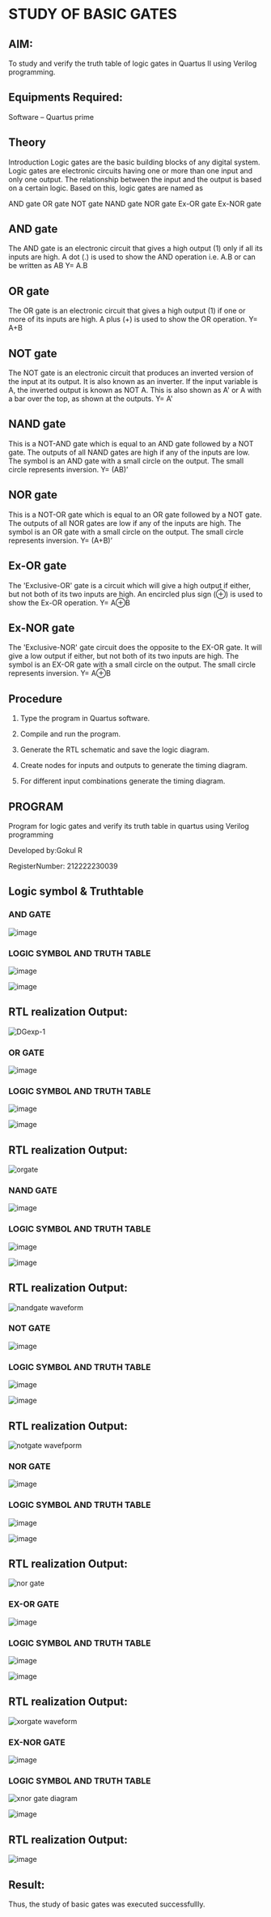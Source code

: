 # STUDY OF BASIC GATES
## AIM:

To study and verify the truth table of logic gates in Quartus II using Verilog programming.

## Equipments Required:

Software – Quartus prime 

## Theory

Introduction Logic gates are the basic building blocks of any digital system. Logic gates are electronic circuits having one or more than one input and only one output. The relationship between the input and the output is based on a certain logic. Based on this, logic gates are named as

AND gate OR gate NOT gate NAND gate NOR gate Ex-OR gate Ex-NOR gate

## AND gate

The AND gate is an electronic circuit that gives a high output (1) only if all its inputs are high. A dot (.) is used to show the AND operation i.e. A.B or can be written as AB
Y= A.B

## OR gate

The OR gate is an electronic circuit that gives a high output (1) if one or more of its inputs are high. A plus (+) is used to show the OR operation.
Y= A+B

## NOT gate

The NOT gate is an electronic circuit that produces an inverted version of the input at its output. It is also known as an inverter. If the input variable is A, the inverted output is known as NOT A. This is also shown as A' or A with a bar over the top, as shown at the outputs.
Y= A'

## NAND gate

This is a NOT-AND gate which is equal to an AND gate followed by a NOT gate. The outputs of all NAND gates are high if any of the inputs are low. The symbol is an AND gate with a small circle on the output. The small circle represents inversion.
Y= (AB)’

## NOR gate

This is a NOT-OR gate which is equal to an OR gate followed by a NOT gate. The outputs of all NOR gates are low if any of the inputs are high. The symbol is an OR gate with a small circle on the output. The small circle represents inversion.
Y= (A+B)’

## Ex-OR gate

The 'Exclusive-OR' gate is a circuit which will give a high output if either, but not both of its two inputs are high. An encircled plus sign (⊕) is used to show the Ex-OR operation.
Y= A⊕B

## Ex-NOR gate

The 'Exclusive-NOR' gate circuit does the opposite to the EX-OR gate. It will give a low output if either, but not both of its two inputs are high. The symbol is an EX-OR gate with a small circle on the output. The small circle represents inversion.
Y= A⊕B

## Procedure

1.	Type the program in Quartus software.

2.	Compile and run the program.

3.	Generate the RTL schematic and save the logic diagram.

4.	Create nodes for inputs and outputs to generate the timing diagram.

5.	For different input combinations generate the timing diagram.


## PROGRAM

Program for logic gates and verify its truth table in quartus using Verilog programming

 Developed by:Gokul R
 
 RegisterNumber: 212222230039
 
## Logic symbol & Truthtable
### AND GATE
![image](https://github.com/ARCHANAT1305/study-of-basic-gates/assets/145975189/cb7bb724-8b45-40af-8405-9c563ccfbb45)

### LOGIC SYMBOL AND TRUTH TABLE
![image](https://github.com/ARCHANAT1305/study-of-basic-gates/assets/145975189/dd2dcf2d-b50a-4d9a-bcff-4559c857f185)

![image](https://github.com/ARCHANAT1305/study-of-basic-gates/assets/145975189/0b7606a2-7958-46c4-8dce-5e33d3a67f13)



## RTL realization Output:

![DGexp-1](https://github.com/ARCHANAT1305/study-of-basic-gates/assets/145975189/646e1b73-e358-414d-bd3d-af683b4fccc5)

### OR GATE
![image](https://github.com/ARCHANAT1305/study-of-basic-gates/assets/145975189/04af8cbf-f7c1-47cb-91f4-7b22bb69d306)

### LOGIC SYMBOL AND TRUTH TABLE
![image](https://github.com/ARCHANAT1305/study-of-basic-gates/assets/145975189/b91cf740-feeb-4fad-a526-fdcf0790e01f)

![image](https://github.com/ARCHANAT1305/study-of-basic-gates/assets/145975189/6a13234f-72c9-412f-8fe4-dec27258d9a8)

## RTL realization Output:
![orgate](https://github.com/ARCHANAT1305/study-of-basic-gates/assets/145975189/f356d5ca-08f3-4a20-beb2-700636a675f3)

### NAND GATE
![image](https://github.com/ARCHANAT1305/study-of-basic-gates/assets/145975189/e0e774a6-675a-4ae5-8c88-4dd038d2d2d9)

### LOGIC SYMBOL AND TRUTH TABLE
![image](https://github.com/ARCHANAT1305/study-of-basic-gates/assets/145975189/96009bf3-ca80-4f9e-a78c-fdd8a24cfc1f)

![image](https://github.com/ARCHANAT1305/study-of-basic-gates/assets/145975189/cf17b691-fdc6-4c12-8e54-8f86144595a9)

## RTL realization Output:
![nandgate waveform](https://github.com/ARCHANAT1305/study-of-basic-gates/assets/145975189/17c61d09-8683-4412-a849-4a42ea63ac13)

### NOT GATE
![image](https://github.com/ARCHANAT1305/study-of-basic-gates/assets/145975189/79d2b7e8-2589-4ebd-a565-7e8ab093bd8a)

### LOGIC SYMBOL AND TRUTH TABLE
![image](https://github.com/ARCHANAT1305/study-of-basic-gates/assets/145975189/117a8e9d-8560-45b5-8dfc-a60ab13e5c91)

![image](https://github.com/ARCHANAT1305/study-of-basic-gates/assets/145975189/85372843-11e7-4c72-9c72-f7d717880eb3)

## RTL realization Output:
![notgate wavefporm](https://github.com/ARCHANAT1305/study-of-basic-gates/assets/145975189/e38ab851-d647-41b7-b7de-2997e27fcd35)

### NOR GATE

![image](https://github.com/ARCHANAT1305/study-of-basic-gates/assets/145975189/4715b206-b384-4531-98db-0d9d21c0a1e0)

### LOGIC SYMBOL AND TRUTH TABLE
![image](https://github.com/ARCHANAT1305/study-of-basic-gates/assets/145975189/c2a6b7a1-77f5-4cdd-a1ae-ad71c2fd0805)

![image](https://github.com/ARCHANAT1305/study-of-basic-gates/assets/145975189/8f6f5031-5c48-47ba-8441-553f40c1fab0)


## RTL realization Output:
![nor gate](https://github.com/ARCHANAT1305/study-of-basic-gates/assets/145975189/4d5c8295-caad-4a6f-ba36-591cc57c33e4)

### EX-OR GATE
![image](https://github.com/ARCHANAT1305/study-of-basic-gates/assets/145975189/62794195-059b-4a3b-9770-016116dc8dcd)

### LOGIC SYMBOL AND TRUTH TABLE
![image](https://github.com/ARCHANAT1305/study-of-basic-gates/assets/145975189/6fb964da-a49c-4c58-b44d-53ec5fffe766)

![image](https://github.com/ARCHANAT1305/study-of-basic-gates/assets/145975189/880d416c-56e1-49c5-be41-b97c5a0c7bfa)

## RTL realization Output:

![xorgate waveform](https://github.com/ARCHANAT1305/study-of-basic-gates/assets/145975189/2dece152-fdd1-4827-8e8f-ba05a7f87a11)

### EX-NOR GATE
![image](https://github.com/ARCHANAT1305/study-of-basic-gates/assets/145975189/0f097a73-285a-4477-aca5-79ad9462a4ce)

### LOGIC SYMBOL AND TRUTH TABLE
![xnor gate diagram](https://github.com/ARCHANAT1305/study-of-basic-gates/assets/145975189/7351e5b4-6475-402a-b7f0-ba8077ff6151)

![image](https://github.com/ARCHANAT1305/study-of-basic-gates/assets/145975189/87155193-516b-49b8-a202-167578e943e8)

## RTL realization Output:
![image](https://github.com/ARCHANAT1305/study-of-basic-gates/assets/145975189/1e994fb0-6b75-4bdb-8636-2d7edc098582)

## Result:
Thus, the study of basic gates was executed successfullly.


